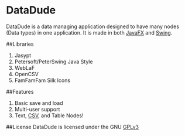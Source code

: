 DataDude
=======
DataDude is a data managing application designed to have many nodes (Data types) in one application.
It is made in both [JavaFX](https://en.wikipedia.org/wiki/JavaFX) and [Swing](https://en.wikipedia.org/wiki/Swing_(Java)).

##Libraries
1. Jasypt
2. Petersoft/PeterSwing Java Style
3. WebLaF
4. OpenCSV
5. FamFamFam Silk Icons

##Features
1. Basic save and load
2. Multi-user support
3. Text, [CSV][1], and Table Nodes!

##License
DataDude is licensed under the GNU [GPLv3][2]

[1]: http://en.wikipedia.org/wiki/Comma-separated_values
[2]: http://www.gnu.org/licenses/gpl.html
